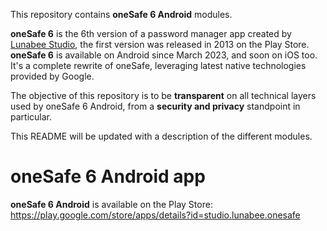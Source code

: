 This repository contains **oneSafe 6 Android** modules.

**oneSafe 6** is the 6th version of a password manager app created by [Lunabee Studio](https://www.lunabee.studio/), the first version was released in 2013 on the Play Store. 
**oneSafe 6** is available on Android since March 2023, and soon on iOS too. It's a complete rewrite of oneSafe, leveraging latest native technologies provided by Google.

The objective of this repository is to be **transparent** on all technical layers used by oneSafe 6 Android, from a **security and privacy** standpoint in particular.

This README will be updated with a description of the different modules.

# oneSafe 6 Android app

**oneSafe 6 Android** is available on the Play Store: https://play.google.com/store/apps/details?id=studio.lunabee.onesafe

